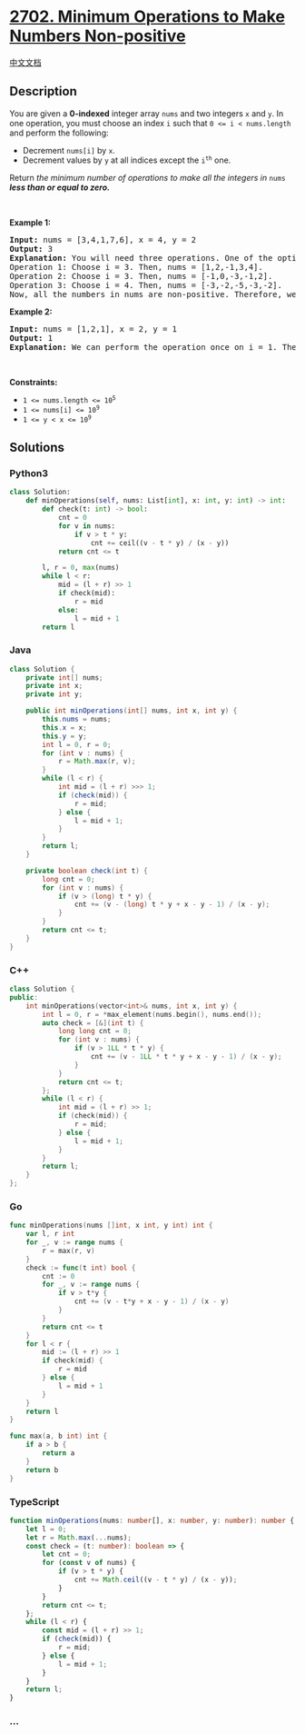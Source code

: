 # [2702. Minimum Operations to Make Numbers Non-positive](https://leetcode.com/problems/minimum-operations-to-make-numbers-non-positive)

[中文文档](/solution/2700-2799/2702.Minimum%20Operations%20to%20Make%20Numbers%20Non-positive/README.md)

## Description

<p>You are given a <strong>0-indexed</strong> integer array <code>nums</code> and two integers <code>x</code> and <code>y</code>. In one operation, you must choose an index <code>i</code> such that <code>0 &lt;= i &lt; nums.length</code> and perform the following:</p>

<ul>
	<li>Decrement <code>nums[i]</code> by <code>x</code>.</li>
	<li>Decrement values by <code>y</code> at all indices except the <code>i<sup>th</sup></code> one.</li>
</ul>

<p>Return <em>the minimum number of operations to make all the integers in </em><code>nums</code> <em><strong>less than or equal to zero.</strong></em></p>

<p>&nbsp;</p>
<p><strong class="example">Example 1:</strong></p>

<pre>
<strong>Input:</strong> nums = [3,4,1,7,6], x = 4, y = 2
<strong>Output:</strong> 3
<strong>Explanation:</strong> You will need three operations. One of the optimal sequence of operations is:
Operation 1: Choose i = 3. Then, nums = [1,2,-1,3,4]. 
Operation 2: Choose i = 3. Then, nums = [-1,0,-3,-1,2].
Operation 3: Choose i = 4. Then, nums = [-3,-2,-5,-3,-2].
Now, all the numbers in nums are non-positive. Therefore, we return 3.
</pre>

<p><strong class="example">Example 2:</strong></p>

<pre>
<strong>Input:</strong> nums = [1,2,1], x = 2, y = 1
<strong>Output:</strong> 1
<strong>Explanation:</strong> We can perform the operation once on i = 1. Then, nums becomes [0,0,0]. All the positive numbers are removed, and therefore, we return 1.
</pre>

<p>&nbsp;</p>
<p><strong>Constraints:</strong></p>

<ul>
	<li><code>1 &lt;= nums.length &lt;= 10<sup>5</sup></code></li>
	<li><code>1 &lt;= nums[i] &lt;= 10<sup>9</sup></code></li>
	<li><code>1 &lt;= y &lt; x &lt;= 10<sup>9</sup></code></li>
</ul>

## Solutions

<!-- tabs:start -->

### **Python3**

```python
class Solution:
    def minOperations(self, nums: List[int], x: int, y: int) -> int:
        def check(t: int) -> bool:
            cnt = 0
            for v in nums:
                if v > t * y:
                    cnt += ceil((v - t * y) / (x - y))
            return cnt <= t

        l, r = 0, max(nums)
        while l < r:
            mid = (l + r) >> 1
            if check(mid):
                r = mid
            else:
                l = mid + 1
        return l
```

### **Java**

```java
class Solution {
    private int[] nums;
    private int x;
    private int y;

    public int minOperations(int[] nums, int x, int y) {
        this.nums = nums;
        this.x = x;
        this.y = y;
        int l = 0, r = 0;
        for (int v : nums) {
            r = Math.max(r, v);
        }
        while (l < r) {
            int mid = (l + r) >>> 1;
            if (check(mid)) {
                r = mid;
            } else {
                l = mid + 1;
            }
        }
        return l;
    }

    private boolean check(int t) {
        long cnt = 0;
        for (int v : nums) {
            if (v > (long) t * y) {
                cnt += (v - (long) t * y + x - y - 1) / (x - y);
            }
        }
        return cnt <= t;
    }
}
```

### **C++**

```cpp
class Solution {
public:
    int minOperations(vector<int>& nums, int x, int y) {
        int l = 0, r = *max_element(nums.begin(), nums.end());
        auto check = [&](int t) {
            long long cnt = 0;
            for (int v : nums) {
                if (v > 1LL * t * y) {
                    cnt += (v - 1LL * t * y + x - y - 1) / (x - y);
                }
            }
            return cnt <= t;
        };
        while (l < r) {
            int mid = (l + r) >> 1;
            if (check(mid)) {
                r = mid;
            } else {
                l = mid + 1;
            }
        }
        return l;
    }
};
```

### **Go**

```go
func minOperations(nums []int, x int, y int) int {
	var l, r int
	for _, v := range nums {
		r = max(r, v)
	}
	check := func(t int) bool {
		cnt := 0
		for _, v := range nums {
			if v > t*y {
				cnt += (v - t*y + x - y - 1) / (x - y)
			}
		}
		return cnt <= t
	}
	for l < r {
		mid := (l + r) >> 1
		if check(mid) {
			r = mid
		} else {
			l = mid + 1
		}
	}
	return l
}

func max(a, b int) int {
	if a > b {
		return a
	}
	return b
}
```

### **TypeScript**

```ts
function minOperations(nums: number[], x: number, y: number): number {
    let l = 0;
    let r = Math.max(...nums);
    const check = (t: number): boolean => {
        let cnt = 0;
        for (const v of nums) {
            if (v > t * y) {
                cnt += Math.ceil((v - t * y) / (x - y));
            }
        }
        return cnt <= t;
    };
    while (l < r) {
        const mid = (l + r) >> 1;
        if (check(mid)) {
            r = mid;
        } else {
            l = mid + 1;
        }
    }
    return l;
}
```

### **...**

```

```

<!-- tabs:end -->
